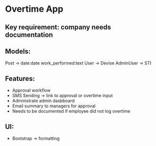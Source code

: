 # Overtime App

## Key requirement: company needs documentation

## Models:
Post -> date:date work_performed:text
User -> Devise
AdminUser -> STI

## Features:
- Approval workflow
- SMS Sending -> link to approval or overtime input
- Administrate admin dasbboard
- Email summary to managers for approval
- Needs to be documented if employee did not log overtime

## UI:
- Bootstrap -> formatting
